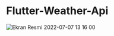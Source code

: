 # Flutter-Weather-Api



![Ekran Resmi 2022-07-07 13 16 00](https://user-images.githubusercontent.com/84295038/177750602-18e8719a-dd8d-426e-9858-1e6fee7a1590.png)
